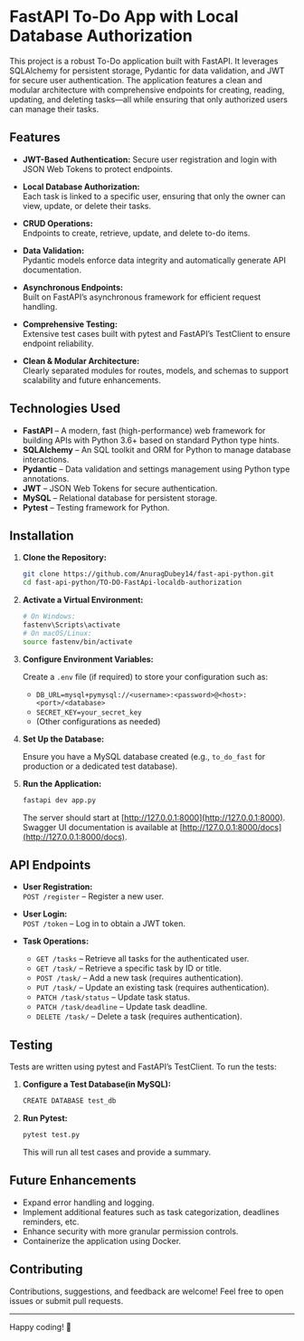# FastAPI To-Do App with Local Database Authorization

This project is a robust To-Do application built with FastAPI. It leverages SQLAlchemy for persistent storage, Pydantic for data validation, and JWT for secure user authentication. The application features a clean and modular architecture with comprehensive endpoints for creating, reading, updating, and deleting tasks—all while ensuring that only authorized users can manage their tasks.

## Features

- **JWT-Based Authentication:** 
  Secure user registration and login with JSON Web Tokens to protect endpoints.

- **Local Database Authorization:**  
  Each task is linked to a specific user, ensuring that only the owner can view, update, or delete their tasks.

- **CRUD Operations:**  
  Endpoints to create, retrieve, update, and delete to-do items.

- **Data Validation:**  
  Pydantic models enforce data integrity and automatically generate API documentation.

- **Asynchronous Endpoints:**  
  Built on FastAPI’s asynchronous framework for efficient request handling.

- **Comprehensive Testing:**  
  Extensive test cases built with pytest and FastAPI’s TestClient to ensure endpoint reliability.

- **Clean & Modular Architecture:**  
  Clearly separated modules for routes, models, and schemas to support scalability and future enhancements.

## Technologies Used

- **FastAPI** – A modern, fast (high-performance) web framework for building APIs with Python 3.6+ based on standard Python type hints.
- **SQLAlchemy** – An SQL toolkit and ORM for Python to manage database interactions.
- **Pydantic** – Data validation and settings management using Python type annotations.
- **JWT** – JSON Web Tokens for secure authentication.
- **MySQL** – Relational database for persistent storage.
- **Pytest** – Testing framework for Python.

## Installation

1. **Clone the Repository:**

   ```bash
   git clone https://github.com/AnuragDubey14/fast-api-python.git
   cd fast-api-python/TO-DO-FastApi-localdb-authorization
   ```


2. **Activate a Virtual Environment:**

   ```bash
   # On Windows:
   fastenv\Scripts\activate
   # On macOS/Linux:
   source fastenv/bin/activate
   ```


3. **Configure Environment Variables:**

   Create a `.env` file (if required) to store your configuration such as:
   - `DB_URL=mysql+pymysql://<username>:<password>@<host>:<port>/<database>`
   - `SECRET_KEY=your_secret_key`
   - (Other configurations as needed)

4. **Set Up the Database:**

   Ensure you have a MySQL database created (e.g., `to_do_fast` for production or a dedicated test database).

5. **Run the Application:**

   ```bash
   fastapi dev app.py
   ```

   The server should start at [http://127.0.0.1:8000](http://127.0.0.1:8000). Swagger UI documentation is available at [http://127.0.0.1:8000/docs](http://127.0.0.1:8000/docs).

## API Endpoints

- **User Registration:**  
  `POST /register` – Register a new user.

- **User Login:**  
  `POST /token` – Log in to obtain a JWT token.

- **Task Operations:**  
  - `GET /tasks` – Retrieve all tasks for the authenticated user.  
  - `GET /task/` – Retrieve a specific task by ID or title.  
  - `POST /task/` – Add a new task (requires authentication).  
  - `PUT /task/` – Update an existing task (requires authentication).  
  - `PATCH /task/status` – Update task status.  
  - `PATCH /task/deadline` – Update task deadline.  
  - `DELETE /task/` – Delete a task (requires authentication).

## Testing

Tests are written using pytest and FastAPI’s TestClient. To run the tests:

1. **Configure a Test Database(in MySQL):**  
   ```bash
   CREATE DATABASE test_db
   ```

2. **Run Pytest:**

   ```bash
   pytest test.py
   ```

   This will run all test cases and provide a summary.

## Future Enhancements

- Expand error handling and logging.
- Implement additional features such as task categorization, deadlines reminders, etc.
- Enhance security with more granular permission controls.
- Containerize the application using Docker.

## Contributing

Contributions, suggestions, and feedback are welcome! Feel free to open issues or submit pull requests.

---

Happy coding! 🚀
```
